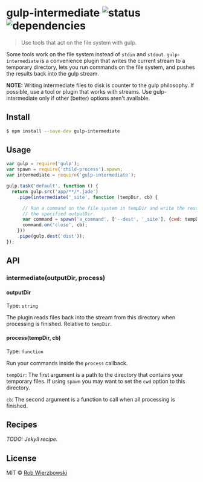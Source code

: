 # gulp-intermediate ![status](https://api.travis-ci.org/robwierzbowski/gulp-intermediate.svg)&nbsp;![dependencies](https://david-dm.org/robwierzbowski/gulp-intermediate.svg)

> Use tools that act on the file system with gulp.

Some tools work on the file system instead of `stdin` and `stdout`. `gulp-intermediate` is a convenience plugin that writes the current stream to a temporary directory, lets you run commands on the file system, and pushes the results back into the gulp stream.

**NOTE:** Writing intermediate files to disk is counter to the gulp philosophy. If possible, use a tool or plugin that works with streams. Use gulp-intermediate only if other (better) options aren't available.

## Install

```sh
$ npm install --save-dev gulp-intermediate
```

## Usage

```js
var gulp = require('gulp');
var spawn = require('child-process').spawn;
var intermediate = require('gulp-intermediate');

gulp.task('default', function () {
  return gulp.src('app/**/*.jade')
    .pipe(intermediate('_site', function (tempDir, cb) {

      // Run a command on the file system in tempDir and write the results to
      // the specified outputDir.
      var command = spawn('a_command', ['--dest', '_site'], {cwd: tempDir});
      command.on('close', cb);
    }))
    .pipe(gulp.dest('dist'));
});
```

## API

### intermediate(outputDir, process)

#### outputDir

Type: `string`  

The plugin reads files back into the stream from this directory when processing is finished. Relative to `tempDir`.

#### process(tempDir, cb)

Type: `function`  

Run your commands inside the `process` callback.

`tempDir`: The first argument is a path to the directory that contains your temporary files. If using `spawn` you may want to set the `cwd` option to this directory.

`cb`: The second argument is a function to call when all processing is finished.

## Recipes

*TODO: Jekyll recipe.*

## License

MIT © [Rob Wierzbowski](http://robwierzbowski.com)
